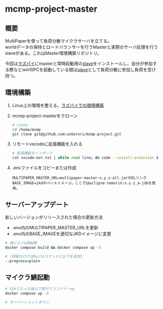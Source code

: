 # mcmp-project-master

## 概要

MultiPaperを使って負荷分散マイクラサーバを立てる。  
worldデータの保持とロードバランサーを行うMasterと実際のサーバ処理を行うslaveがある。これはMaster環境構築リポジトリ。  

今回は[ラズパイ](./raspi.md)にmasterと常時起動用の[slave](https://github.com/unSerori/mcmp-project-slave)をインストールし、自分が参加する際などwin10PCを起動している間は[slave](https://github.com/unSerori/mcmp-project-slave)として負荷分散に参加し負荷を受け持つ。  

## 環境構築

1. Linux上の環境を整える。[ラズパイでの環境構築](./raspi.md)
2. mcmp-project-masterをクローン

    ```bash
    # clone
    cd /home/mcmp
    git clone git@github.com:unSerori/mcmp-project.git
    ```

3. リモートvscodeに拡張機能を入れる

    ```bash
    # 拡張機能をインポート
    cat vscode-ext.txt | while read line; do code --install-extension $line; done
    ```

4. .envファイルをコピーまたは作成

    ```env:.env
    MULTIPAPER_MASTER_URL=multipaper-master-x.y.z-all.jarのDLリンク
    BASE_IMAGE=jkdのベースイメージ。ここではeclipse-temurin:x.y.z_a-jdkを使用。
    ```

## サーバーアップデート

新しいバージョンがリリースされた場合の更新方法

- .env内のMULTIPAPER_MASTER_URLを更新
- .env内のBASE_IMAGEを適切なJKDイメージに変更

```bash
# 再ビルド&再起動
docker compose build && docker compose up -d

# (詳細なログはbuildコマンドに以下を追加)
--progress=plain
```

## マイクラ鯖起動

```bash
# SSHで入った後以下実行でコンテナーup
docker compose up -d

# サーバーシャットダウン
```
